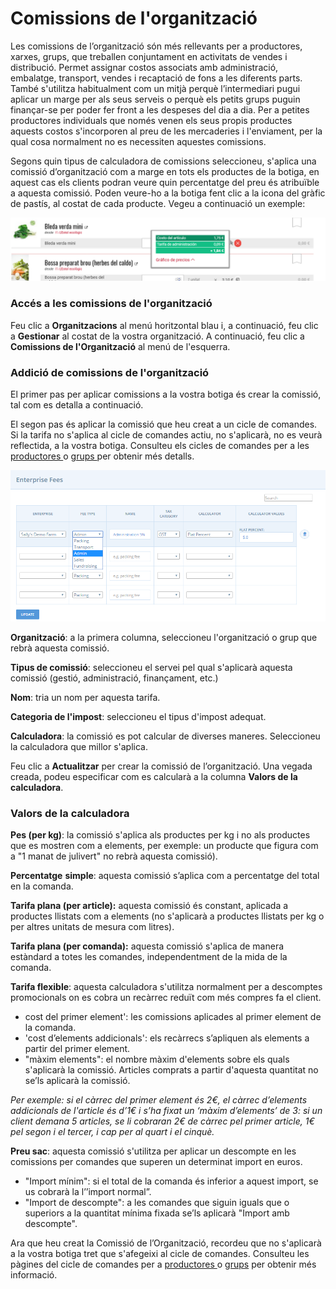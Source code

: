 # Comissions de l'organització

Les comissions de l’organització són més rellevants per a productores, xarxes, grups, que treballen conjuntament en activitats de vendes i distribució. Permet assignar costos associats amb administració, embalatge, transport, vendes i recaptació de fons a les diferents parts. També s'utilitza habitualment com un mitjà perquè l’intermediari pugui aplicar un marge per als seus serveis o perquè els petits grups puguin finançar-se per poder fer front a les despeses del dia a dia. Per a petites productores individuals que només venen els seus propis productes aquests costos s'incorporen al preu de les mercaderies i l'enviament, per la qual cosa normalment no es necessiten aquestes comissions.  


Segons quin tipus de calculadora de comissions seleccioneu, s'aplica una comissió d’organització com a marge en tots els productes de la botiga, en aquest cas els clients podran veure quin percentatge del preu és atribuïble a aquesta comissió. Poden veure-ho a la botiga fent clic a la icona del gràfic de pastís, al costat de cada producte. Vegeu a continuació un exemple:

![Com es veu la comissi&#xF3; de l&apos;organitzaci&#xF3; en la botiga](../.gitbook/assets/desglossat_comissions.png)

### Accés a les comissions de l'organització 

Feu clic a **Organitzacions** al menú horitzontal blau i, a continuació, feu clic a **Gestionar** al costat de la vostra organització. A continuació, feu clic a **Comissions de l'Organització** al menú de l'esquerra.

### Addició de comissions de l'organització

El primer pas per aplicar comissions a la vostra botiga és crear la comissió, tal com es detalla a continuació. 

El segon pas és aplicar la comissió que heu creat a un cicle de comandes. Si la tarifa no s'aplica al cicle de comandes actiu, no s'aplicarà, no es veurà reflectida, a la vostra botiga. Consulteu els cicles de comandes per a les [productores ](https://guia.katuma.org/~/edit/drafts/-LWAvbnTs6Jn4RsMC7nv/basic-features/order-cycles-for-producers)o [grups ](https://guia.katuma.org/~/edit/drafts/-LWAvbnTs6Jn4RsMC7nv/basic-features/order-cycles-for-producers)per obtenir més detalls.

![](../.gitbook/assets/imatge.png)

**Organització**: a la primera columna, seleccioneu l'organització o grup que rebrà aquesta comissió.  
  
**Tipus de comissió**: seleccioneu el servei pel qual s'aplicarà aquesta comissió \(gestió, administració, finançament, etc.\)  
  
**Nom**: tria un nom per aquesta tarifa.

**Categoria de l'impost**: seleccioneu el tipus d'impost adequat.  
  
**Calculadora**: la comissió es pot calcular de diverses maneres. Seleccioneu la calculadora que millor s'aplica.

Feu clic a **Actualitzar** per crear la comissió de l’organització. Una vegada creada, podeu especificar com es calcularà a la columna **Valors de la calculadora**.

### Valors de la calculadora

**Pes \(per kg\)**: la comissió s'aplica als productes per kg i no als productes que es mostren com a elements, per exemple: un producte que figura com a "1 manat de julivert" no rebrà aquesta comissió\).

**Percentatge** **simple**: aquesta comissió s’aplica com a percentatge del total en la comanda.

**Tarifa plana \(per article\):**  aquesta comissió és constant, aplicada a productes llistats com a elements \(no s'aplicarà a productes llistats per kg o per altres unitats de mesura com litres\).

**Tarifa plana \(per comanda\):** aquesta comissió s'aplica de manera estàndard a totes les comandes, independentment de la mida de la comanda.

**Tarifa flexible**: aquesta calculadora s'utilitza normalment per a descomptes promocionals on es cobra un recàrrec reduït com més compres fa el client.

* cost del primer element': les comissions aplicades al primer element de la comanda.
* 'cost d’elements addicionals': els recàrrecs s’apliquen als elements a partir del primer element.
* "màxim elements": el nombre màxim d'elements sobre els quals s'aplicarà la comissió. Articles comprats a partir d'aquesta quantitat no se’ls aplicarà la comissió.

_Per exemple: si el càrrec del primer element és 2€, el càrrec d’elements addicionals de l'article és d’1€ i s’ha fixat un ‘màxim d’elements’ de 3: si un client demana 5 articles, se li cobraran 2€ de càrrec pel primer article, 1€ pel segon i el tercer, i cap per al quart i el cinquè._

**Preu sac**: aquesta comissió s'utilitza per aplicar un descompte en les comissions per comandes que superen un determinat import en euros.

* "Import mínim": si el total de la comanda és inferior a aquest import, se us cobrarà la l’’import normal”.
* "Import de descompte": a les comandes que siguin iguals que o superiors a la quantitat mínima fixada se’ls aplicarà "Import amb descompte".

Ara que heu creat la Comissió de l’Organització, recordeu que no s'aplicarà a la vostra botiga tret que s'afegeixi al cicle de comandes. Consulteu les pàgines del cicle de comandes per a [productores ](https://guia.katuma.org/~/edit/drafts/-LWAvbnTs6Jn4RsMC7nv/basic-features/order-cycles-for-producers)o [grups](https://guia.katuma.org/~/edit/drafts/-LWAvbnTs6Jn4RsMC7nv/basic-features/order-cycles-for-hubs) per obtenir més informació.  


  


  






